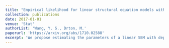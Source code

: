 ```yaml
---
title: "Empirical likelihood for linear structural equation models with dependent errors"
collection: publications
date: 2017-01-01
venue: 'Stat'
authorList: 'Wang, Y. S., Drton, M.'
paperurl: 'https://arxiv.org/abs/1710.02588'
excerpt: 'We propose estimating the parameters of a linear SEM with dependent errors using an empirical likelihood criterion. The computationally efficient procedure we propose profiles out the covariance of the idiosyncratic errors, resulting in an estimated covariance which is always positive definite. In simulations, we see that the procedure produces estimates with lower MSE than existing procedures in certain settings when the errors are non-Gaussian.'  
---
```

